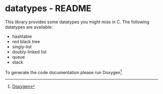 # datatypes - README

This library provides some datatypes you might miss in C. The following
datatypes are available:

* hashtable
* red black tree
* singly-list
* doubly-linked list
* queue
* stack

To generate the code documentation please run Doxygen[^1].

[^1]: [Doxygen](http://www.doxygen.org/)
